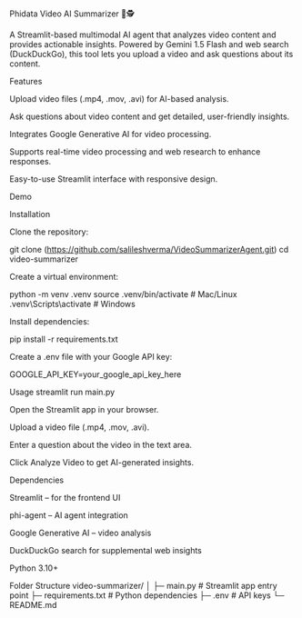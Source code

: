 
Phidata Video AI Summarizer 🎥🕵️

A Streamlit-based multimodal AI agent that analyzes video content and provides actionable insights. Powered by Gemini 1.5 Flash and web search (DuckDuckGo), this tool lets you upload a video and ask questions about its content.

Features

Upload video files (.mp4, .mov, .avi) for AI-based analysis.

Ask questions about video content and get detailed, user-friendly insights.

Integrates Google Generative AI for video processing.

Supports real-time video processing and web research to enhance responses.

Easy-to-use Streamlit interface with responsive design.

Demo

Installation

Clone the repository:

git clone (https://github.com/salileshverma/VideoSummarizerAgent.git)
cd video-summarizer


Create a virtual environment:

python -m venv .venv
source .venv/bin/activate  # Mac/Linux
.venv\Scripts\activate     # Windows


Install dependencies:

pip install -r requirements.txt


Create a .env file with your Google API key:

GOOGLE_API_KEY=your_google_api_key_here

Usage
streamlit run main.py


Open the Streamlit app in your browser.

Upload a video file (.mp4, .mov, .avi).

Enter a question about the video in the text area.

Click Analyze Video to get AI-generated insights.

Dependencies

Streamlit
 – for the frontend UI

phi-agent
 – AI agent integration

Google Generative AI
 – video analysis

DuckDuckGo search for supplemental web insights

Python 3.10+

Folder Structure
video-summarizer/
│
├─ main.py            # Streamlit app entry point
├─ requirements.txt   # Python dependencies
├─ .env               # API keys
└─ README.md
